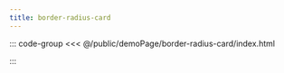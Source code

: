 ```yaml
---
title: border-radius-card
---
```


::: code-group
<<< @/public/demoPage/border-radius-card/index.html

:::